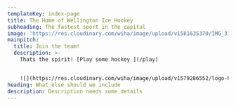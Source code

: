 ```yaml
---
templateKey: index-page
title: The Home of Wellington Ice Hockey
subheading: The fastest sport in the capital
image: 'https://res.cloudinary.com/wiha/image/upload/v1581635370/IMG_3183_jhoftu.jpg'
mainpitch:
  title: Join the team!
  description: >-
    Thats the spirit! [Play some hockey ](/play) 


    ![](https://res.cloudinary.com/wiha/image/upload/v1579286552/logo-horizontal_e1nyg9.png)
heading: What else should we include
description: Description needs some details
---
```


